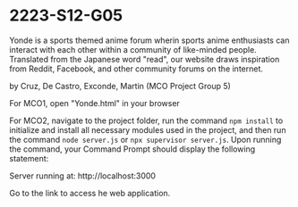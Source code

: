 # 2223-S12-G05
Yonde is a sports themed anime forum wherin sports anime enthusiasts can interact with each other within a community of like-minded people.
Translated from the Japanese word "read", our website draws inspiration from Reddit, Facebook, and other community forums on the internet.

by Cruz, De Castro, Exconde, Martin (MCO Project Group 5)

For MCO1, open "Yonde.html" in your browser

For MCO2, navigate to the project folder, run the command `npm install` to initialize and install all necessary modules used in the project, and then run the command `node server.js` or `npx supervisor server.js`.
Upon running the command, your Command Prompt should display the following statement: 

Server running at: 
http://localhost:3000

Go to the link to access he web application.